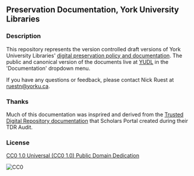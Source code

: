 ## Preservation Documentation, York University Libraries

### Description

This repository represents the version controlled draft versions of York University Libraries' [digital preservation policy and documentation](https://digital.library.yorku.ca/tags/digital-preservation-policy). The public and canonical version of the documents live at [YUDL](http://digital.library.yorku.ca/) in the 'Documentation' dropdown menu.

If you have any questions or feedback, please contact Nick Ruest at ruestn@yorku.ca.

### Thanks

Much of this documentation was insprired and derived from the [Trusted Digital Repository documentation](http://spotdocs.scholarsportal.info/display/OAIS/Document+Checklist) that Scholars Portal created during their TDR Audit.

### License

[CC0 1.0 Universal (CC0 1.0)
Public Domain Dedication](http://creativecommons.org/publicdomain/zero/1.0/)

![CC0](http://i.creativecommons.org/p/zero/1.0/88x31.png "CC0")
